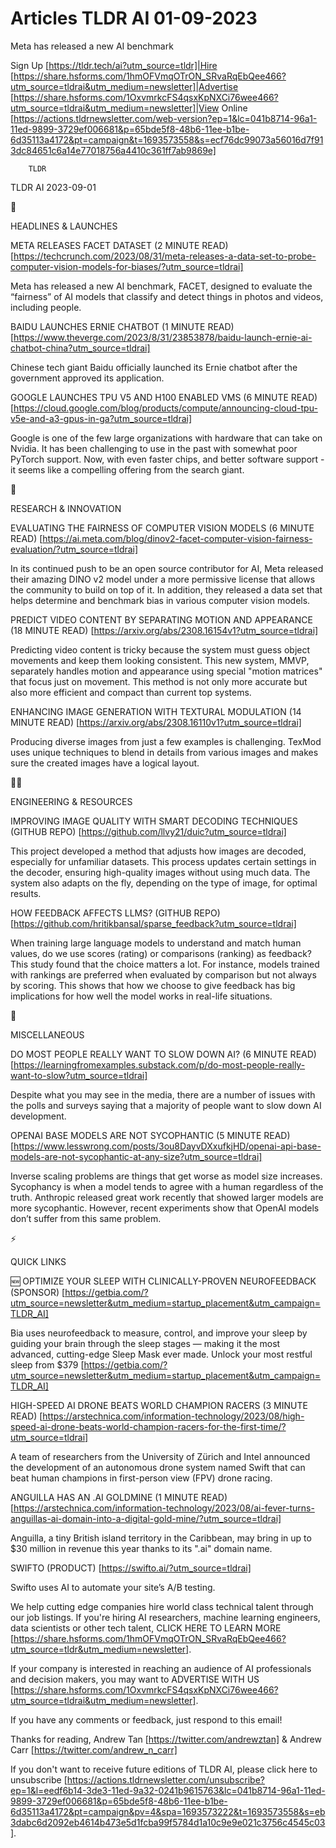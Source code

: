 # Articles TLDR AI 01-09-2023

Meta has released a new AI benchmark  

Sign Up [https://tldr.tech/ai?utm_source=tldr]|Hire
[https://share.hsforms.com/1hmOFVmqOTrON_SRvaRqEbQee466?utm_source=tldrai&utm_medium=newsletter]|Advertise
[https://share.hsforms.com/1OxvmrkcFS4qsxKpNXCi76wee466?utm_source=tldrai&utm_medium=newsletter]|View
Online
[https://actions.tldrnewsletter.com/web-version?ep=1&lc=041b8714-96a1-11ed-9899-3729ef006681&p=65bde5f8-48b6-11ee-b1be-6d35113a4172&pt=campaign&t=1693573558&s=ecf76dc99073a56016d7f913dc84651c6a14e77018756a4410c361ff7ab9869e]


		TLDR 

TLDR AI 2023-09-01

🚀 

HEADLINES & LAUNCHES

META RELEASES FACET DATASET (2 MINUTE READ)
[https://techcrunch.com/2023/08/31/meta-releases-a-data-set-to-probe-computer-vision-models-for-biases/?utm_source=tldrai]

Meta has released a new AI benchmark, FACET, designed to evaluate the
“fairness” of AI models that classify and detect things in photos
and videos, including people. 

BAIDU LAUNCHES ERNIE CHATBOT (1 MINUTE READ)
[https://www.theverge.com/2023/8/31/23853878/baidu-launch-ernie-ai-chatbot-china?utm_source=tldrai]

Chinese tech giant Baidu officially launched its Ernie chatbot after
the government approved its application. 

GOOGLE LAUNCHES TPU V5 AND H100 ENABLED VMS (6 MINUTE READ)
[https://cloud.google.com/blog/products/compute/announcing-cloud-tpu-v5e-and-a3-gpus-in-ga?utm_source=tldrai]

Google is one of the few large organizations with hardware that can
take on Nvidia. It has been challenging to use in the past with
somewhat poor PyTorch support. Now, with even faster chips, and better
software support - it seems like a compelling offering from the search
giant. 

🧠 

RESEARCH & INNOVATION

EVALUATING THE FAIRNESS OF COMPUTER VISION MODELS (6 MINUTE READ)
[https://ai.meta.com/blog/dinov2-facet-computer-vision-fairness-evaluation/?utm_source=tldrai]

In its continued push to be an open source contributor for AI, Meta
released their amazing DINO v2 model under a more permissive license
that allows the community to build on top of it. In addition, they
released a data set that helps determine and benchmark bias in various
computer vision models. 

PREDICT VIDEO CONTENT BY SEPARATING MOTION AND APPEARANCE (18 MINUTE
READ) [https://arxiv.org/abs/2308.16154v1?utm_source=tldrai]

Predicting video content is tricky because the system must guess
object movements and keep them looking consistent. This new system,
MMVP, separately handles motion and appearance using special "motion
matrices" that focus just on movement. This method is not only more
accurate but also more efficient and compact than current top systems.


ENHANCING IMAGE GENERATION WITH TEXTURAL MODULATION (14 MINUTE READ)
[https://arxiv.org/abs/2308.16110v1?utm_source=tldrai]

Producing diverse images from just a few examples is challenging.
TexMod uses unique techniques to blend in details from various images
and makes sure the created images have a logical layout. 

🧑‍💻 

ENGINEERING & RESOURCES

IMPROVING IMAGE QUALITY WITH SMART DECODING TECHNIQUES (GITHUB REPO)
[https://github.com/llvy21/duic?utm_source=tldrai]

This project developed a method that adjusts how images are decoded,
especially for unfamiliar datasets. This process updates certain
settings in the decoder, ensuring high-quality images without using
much data. The system also adapts on the fly, depending on the type of
image, for optimal results. 

HOW FEEDBACK AFFECTS LLMS? (GITHUB REPO)
[https://github.com/hritikbansal/sparse_feedback?utm_source=tldrai]

When training large language models to understand and match human
values, do we use scores (rating) or comparisons (ranking) as
feedback? This study found that the choice matters a lot. For
instance, models trained with rankings are preferred when evaluated by
comparison but not always by scoring. This shows that how we choose to
give feedback has big implications for how well the model works in
real-life situations. 

🎁 

MISCELLANEOUS

DO MOST PEOPLE REALLY WANT TO SLOW DOWN AI? (6 MINUTE READ)
[https://learningfromexamples.substack.com/p/do-most-people-really-want-to-slow?utm_source=tldrai]

Despite what you may see in the media, there are a number of issues
with the polls and surveys saying that a majority of people want to
slow down AI development. 

OPENAI BASE MODELS ARE NOT SYCOPHANTIC (5 MINUTE READ)
[https://www.lesswrong.com/posts/3ou8DayvDXxufkjHD/openai-api-base-models-are-not-sycophantic-at-any-size?utm_source=tldrai]

Inverse scaling problems are things that get worse as model size
increases. Sycophancy is when a model tends to agree with a human
regardless of the truth. Anthropic released great work recently that
showed larger models are more sycophantic. However, recent experiments
show that OpenAI models don’t suffer from this same problem. 

⚡ 

QUICK LINKS

🆕 OPTIMIZE YOUR SLEEP WITH CLINICALLY-PROVEN NEUROFEEDBACK
(SPONSOR)
[https://getbia.com/?utm_source=newsletter&utm_medium=startup_placement&utm_campaign=TLDR_AI]

Bia uses neurofeedback to measure, control, and improve your sleep by
guiding your brain through the sleep stages — making it the most
advanced, cutting-edge Sleep Mask ever made. Unlock your most restful
sleep from $379
[https://getbia.com/?utm_source=newsletter&utm_medium=startup_placement&utm_campaign=TLDR_AI]


HIGH-SPEED AI DRONE BEATS WORLD CHAMPION RACERS (3 MINUTE READ)
[https://arstechnica.com/information-technology/2023/08/high-speed-ai-drone-beats-world-champion-racers-for-the-first-time/?utm_source=tldrai]

A team of researchers from the University of Zürich and Intel
announced the development of an autonomous drone system named Swift
that can beat human champions in first-person view (FPV) drone racing.


ANGUILLA HAS AN .AI GOLDMINE (1 MINUTE READ)
[https://arstechnica.com/information-technology/2023/08/ai-fever-turns-anguillas-ai-domain-into-a-digital-gold-mine/?utm_source=tldrai]

Anguilla, a tiny British island territory in the Caribbean, may bring
in up to $30 million in revenue this year thanks to its ".ai" domain
name. 

SWIFTO (PRODUCT) [https://swifto.ai/?utm_source=tldrai]

Swifto uses AI to automate your site’s A/B testing. 

 We help cutting edge companies hire world class technical talent
through our job listings. If you're hiring AI researchers, machine
learning engineers, data scientists or other tech talent, CLICK HERE
TO LEARN MORE
[https://share.hsforms.com/1hmOFVmqOTrON_SRvaRqEbQee466?utm_source=tldr&utm_medium=newsletter].


If your company is interested in reaching an audience of AI
professionals and decision makers, you may want to ADVERTISE WITH US
[https://share.hsforms.com/1OxvmrkcFS4qsxKpNXCi76wee466?utm_source=tldrai&utm_medium=newsletter].


If you have any comments or feedback, just respond to this email! 

Thanks for reading, 
Andrew Tan [https://twitter.com/andrewztan] & Andrew Carr
[https://twitter.com/andrew_n_carr] 

If you don't want to receive future editions of TLDR AI, please click
here to unsubscribe
[https://actions.tldrnewsletter.com/unsubscribe?ep=1&l=eedf6b14-3de3-11ed-9a32-0241b9615763&lc=041b8714-96a1-11ed-9899-3729ef006681&p=65bde5f8-48b6-11ee-b1be-6d35113a4172&pt=campaign&pv=4&spa=1693573222&t=1693573558&s=eb3dabc6d2092eb4614b473e5d1fcba99f5784d1a10c9e9e021c3756c4545c03].